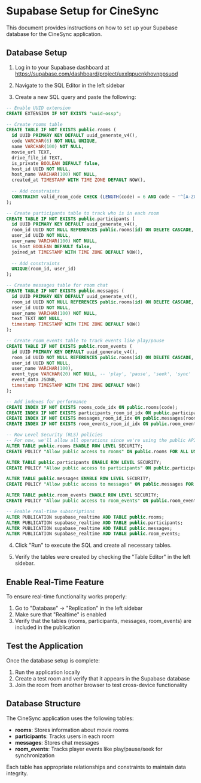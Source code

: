 # Supabase Setup for CineSync

This document provides instructions on how to set up your Supabase database for the CineSync application.

## Database Setup

1. Log in to your Supabase dashboard at https://supabase.com/dashboard/project/uxxlqpucnkhovnppsuod

2. Navigate to the SQL Editor in the left sidebar

3. Create a new SQL query and paste the following:

```sql
-- Enable UUID extension
CREATE EXTENSION IF NOT EXISTS "uuid-ossp";

-- Create rooms table
CREATE TABLE IF NOT EXISTS public.rooms (
  id UUID PRIMARY KEY DEFAULT uuid_generate_v4(),
  code VARCHAR(6) NOT NULL UNIQUE,
  name VARCHAR(100) NOT NULL,
  movie_url TEXT,
  drive_file_id TEXT,
  is_private BOOLEAN DEFAULT false,
  host_id UUID NOT NULL,
  host_name VARCHAR(100) NOT NULL,
  created_at TIMESTAMP WITH TIME ZONE DEFAULT NOW(),
  
  -- Add constraints
  CONSTRAINT valid_room_code CHECK (LENGTH(code) = 6 AND code ~ '^[A-Z0-9]+$')
);

-- Create participants table to track who is in each room
CREATE TABLE IF NOT EXISTS public.participants (
  id UUID PRIMARY KEY DEFAULT uuid_generate_v4(),
  room_id UUID NOT NULL REFERENCES public.rooms(id) ON DELETE CASCADE,
  user_id UUID NOT NULL,
  user_name VARCHAR(100) NOT NULL,
  is_host BOOLEAN DEFAULT false,
  joined_at TIMESTAMP WITH TIME ZONE DEFAULT NOW(),
  
  -- Add constraints
  UNIQUE(room_id, user_id)
);

-- Create messages table for room chat
CREATE TABLE IF NOT EXISTS public.messages (
  id UUID PRIMARY KEY DEFAULT uuid_generate_v4(),
  room_id UUID NOT NULL REFERENCES public.rooms(id) ON DELETE CASCADE,
  user_id UUID NOT NULL,
  user_name VARCHAR(100) NOT NULL,
  text TEXT NOT NULL,
  timestamp TIMESTAMP WITH TIME ZONE DEFAULT NOW()
);

-- Create room_events table to track events like play/pause
CREATE TABLE IF NOT EXISTS public.room_events (
  id UUID PRIMARY KEY DEFAULT uuid_generate_v4(),
  room_id UUID NOT NULL REFERENCES public.rooms(id) ON DELETE CASCADE,
  user_id UUID NOT NULL,
  user_name VARCHAR(100),
  event_type VARCHAR(20) NOT NULL, -- 'play', 'pause', 'seek', 'sync'
  event_data JSONB,
  timestamp TIMESTAMP WITH TIME ZONE DEFAULT NOW()
);

-- Add indexes for performance
CREATE INDEX IF NOT EXISTS rooms_code_idx ON public.rooms(code);
CREATE INDEX IF NOT EXISTS participants_room_id_idx ON public.participants(room_id);
CREATE INDEX IF NOT EXISTS messages_room_id_idx ON public.messages(room_id);
CREATE INDEX IF NOT EXISTS room_events_room_id_idx ON public.room_events(room_id);

-- Row Level Security (RLS) policies
-- For now, we'll allow all operations since we're using the public API key
ALTER TABLE public.rooms ENABLE ROW LEVEL SECURITY;
CREATE POLICY "Allow public access to rooms" ON public.rooms FOR ALL USING (true);

ALTER TABLE public.participants ENABLE ROW LEVEL SECURITY;
CREATE POLICY "Allow public access to participants" ON public.participants FOR ALL USING (true);

ALTER TABLE public.messages ENABLE ROW LEVEL SECURITY;
CREATE POLICY "Allow public access to messages" ON public.messages FOR ALL USING (true);

ALTER TABLE public.room_events ENABLE ROW LEVEL SECURITY;
CREATE POLICY "Allow public access to room_events" ON public.room_events FOR ALL USING (true);

-- Enable real-time subscriptions
ALTER PUBLICATION supabase_realtime ADD TABLE public.rooms;
ALTER PUBLICATION supabase_realtime ADD TABLE public.participants;
ALTER PUBLICATION supabase_realtime ADD TABLE public.messages;
ALTER PUBLICATION supabase_realtime ADD TABLE public.room_events;
```

4. Click "Run" to execute the SQL and create all necessary tables.

5. Verify the tables were created by checking the "Table Editor" in the left sidebar.

## Enable Real-Time Feature

To ensure real-time functionality works properly:

1. Go to "Database" → "Replication" in the left sidebar
2. Make sure that "Realtime" is enabled
3. Verify that the tables (rooms, participants, messages, room_events) are included in the publication

## Test the Application

Once the database setup is complete:

1. Run the application locally
2. Create a test room and verify that it appears in the Supabase database
3. Join the room from another browser to test cross-device functionality

## Database Structure

The CineSync application uses the following tables:

- **rooms**: Stores information about movie rooms
- **participants**: Tracks users in each room
- **messages**: Stores chat messages
- **room_events**: Tracks player events like play/pause/seek for synchronization

Each table has appropriate relationships and constraints to maintain data integrity. 